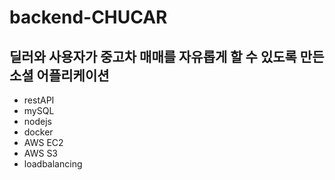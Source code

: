 # backend-CHUCAR
## 딜러와 사용자가 중고차 매매를 자유롭게 할 수 있도록 만든 소셜 어플리케이션
* restAPI
* mySQL
* nodejs
* docker
* AWS EC2
* AWS S3
* loadbalancing
